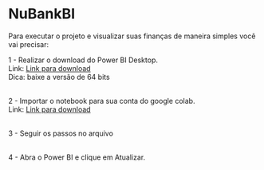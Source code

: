 # NuBankBI

Para executar o projeto e visualizar suas finanças de maneira simples você vai precisar:</br>

1 - Realizar o download do Power BI Desktop. <br>
    Link: <a href="https://www.microsoft.com/pt-BR/download/details.aspx?id=58494">Link para download</a></br>
    Dica: baixe a versão de 64 bits</br></br>

2 - Importar o notebook para sua conta do google colab. <br>
    Link: <a href="https://colab.research.google.com/notebooks/intro.ipynb#recent=true">Link para download</a></br></br>

3 - Seguir os passos no arquivo</br></br>

4 - Abra o Power BI e clique em Atualizar.
